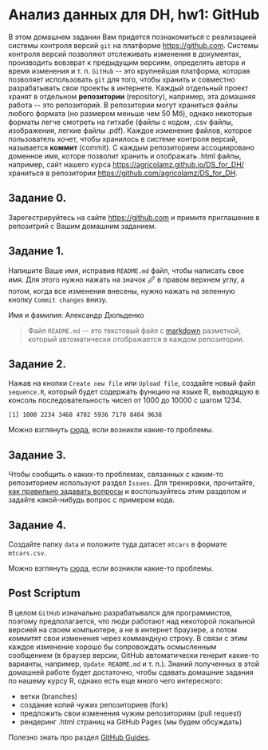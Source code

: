# Анализ данных для DH, hw1: GitHub

В этом домашнем задании Вам придется познакомиться с реализацией системы контроля версий `git` на платформе <https://github.com>. Системы контроля версий позволяют отслеживать изменения в документах, производить вовзврат к предыдущим версиям, определять автора и время изменения и т. п. `GitHub` -- это крупнейшая платформа, которая позволяет использовать `git` для того, чтобы хранить и совместно разрабатывать свои проекты в интернете. Каждый отдельный проект хранят в отдельном **репозитории** (repository), например, эта домашняя работа -- это репозиторий. В репозитории могут храниться файлы любого формата (но размером меньше чем 50 Мб), однако некоторые форматы легче смотреть на гитхабе (файлы с кодом, .csv файлы, изображения, легкие файлы .pdf). Каждое изменение файлов, которое пользователь хочет, чтобы хранилось в системе контроля версий, называется **коммит** (commit). С каждым репозиторием ассоциировано доменное имя, которе позволит хранить и отображать .html файлы, например, сайт нашего курса <https://agricolamz.github.io/DS_for_DH/> храниться в репозитории <https://github.com/agricolamz/DS_for_DH>.

## Задание 0.
Зарегестрируйтесь на сайте <https://github.com> и примите приглашение в репозитрий с Вашим домашним заданием.

## Задание 1.
Напишите Ваше имя, исправив `README.md` файл, чтобы написать свое имя. Для этого нужно нажать на значок 🖉 в правом верхнем углу, а потом, когда все изменения внесены, нужно нажать на зеленную кнопку `Commit changes` внизу.

Имя и фамилия: Александр Дюльденко

> Файл `README.md` -- это текстовый файл с [markdown](https://ru.wikipedia.org/wiki/Markdown) разметкой, который автоматически отображается в каждом репозитории.

## Задание 2.
Нажав на кнопки `Create new file` или `Upload file`, cоздайте новый файл `sequence.R`, который будет содержать функцию на языке R, выводящую в консоль последовательность чисел от 1000 до 10000 с шагом 1234.

```
[1] 1000 2234 3468 4702 5936 7170 8404 9638
```

Можно взглянуть [сюда](https://github.blog/2012-12-05-creating-files-on-github/), если возникли какие-то проблемы.

## Задание 3.
Чтобы сообщить о каких-то проблемах, связанных с каким-то репозиторием используют раздел `Issues`. Для тренировки, прочитайте, [как правильно задавать вопросы](https://stackoverflow.com/questions/5963269/how-to-make-a-great-r-reproducible-example) и  воспользуйтесь этим разделом и задайте какой-нибудь вопрос с примером кода.

## Задание 4.
Создайте папку `data` и положите туда датасет `mtcars` в формате `mtcars.csv`.

Можно взглянуть [сюда](https://github.com/KirstieJane/STEMMRoleModels/wiki/Creating-new-folders-in-GitHub-repository-via-the-browser), если возникли какие-то проблемы.

## Post Scriptum

В целом `GitHub` изначально разрабатывался для программистов, поэтому предполагается, что люди работают над некоторой локальной версией на своем компьютере, а не в интернет браузере, а потом коммитят свои изменения через коммандную строку. В связи с этим каждое изменение хорошо бы сопровождать осмысленным сообщением (в браузер версии, GitHub автоматически генерит какие-то варианты, например, `Update README.md` и т. п.). Знаний полученных в этой домашней работе будет достаточно, чтобы сдавать домашние задания по нашему курсу R, однако есть еще много чего интересного:

* ветки (branches)
* создание копий чужих репозиториев (fork)
* предложить свои изменения чужим репозиториям (pull request)
* рендеринг .html страниц на GitHub Pages (мы будем обсуждать)

Полезно знать про раздел [GitHub Guides](https://guides.github.com/).
